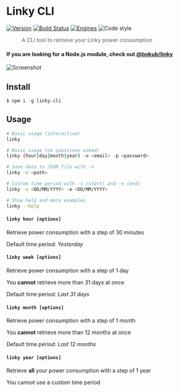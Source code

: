 # Linky CLI

[![Version][version-src]][version-href]
[![Build Status][build-src]][build-href]
[![Engines][engine-src]][engine-href]
![Code style][style-src]

> A CLI tool to retrieve your Linky power consumption

#### If you are looking for a Node.js module, check out  [@bokub/linky](https://github.com/bokub/linky)

![Screenshot](https://i.imgur.com/BajiVfu.png)


## Install

```
$ npm i -g linky-cli
```


## Usage

```sh
# Basic usage (interactive)
linky

# Basic usage (no questions asked)
linky (hour|day|month|year) -u <email> -p <password>

# Save data to JSON file with -o
linky -o <path>

# Custom time period with -s (start) and -e (end)
linky -s <DD/MM/YYYY> -e <DD/MM/YYYY>

# Show help and more examples
linky --help
```

#### `linky hour [options]`

Retrieve power consumption with a step of 30 minutes

Default time period: *Yesterday*

#### `linky week [options]`

Retrieve power consumption with a step of 1 day

You **cannot** retrieve more than 31 days at once

Default time period: *Last 31 days*

#### `linky month [options]`

Retrieve power consumption with a step of 1 month

You **cannot** retrieve more than 12 months at once

Default time period: *Last 12 months*

#### `linky year [options]`

Retrieve **all** your power consumption with a step of 1 year

You cannot use a custom time period

[build-src]: https://flat.badgen.net/travis/bokub/linky-cli
[build-href]: https://travis-ci.org/bokub/linky-cli
[version-src]: https://flat.badgen.net/npm/v/linky-cli?color=cyan
[version-href]: https://www.npmjs.com/package/linky-cli
[engine-src]: https://flat.badgen.net/badge/node/%3E=%207.6.0?color=orange
[engine-href]: https://www.npmjs.com/package/linky-cli
[style-src]: https://flat.badgen.net/badge/code%20style/XO?color=5ED9C7
